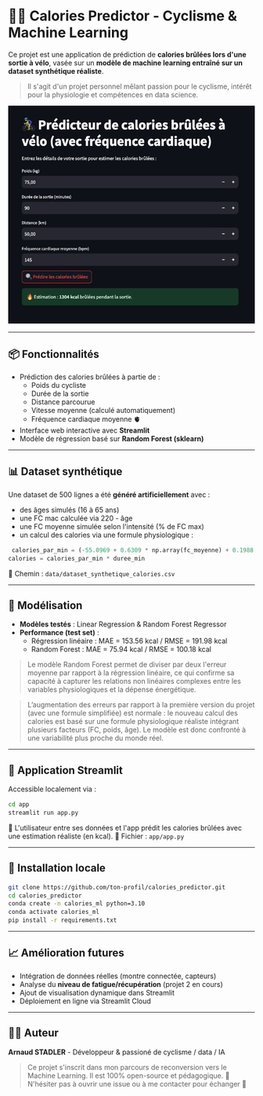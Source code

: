 # 🚴‍♂️ Calories Predictor - Cyclisme & Machine Learning
Ce projet est une application de prédiction de **calories brûlées lors d'une sortie à vélo**, vasée sur un **modèle de machine learning entraîné sur un dataset synthétique réaliste**.
> Il s'agit d'un projet personnel mêlant passion pour le cyclisme, intérêt pour la physiologie et compétences en data science.

![App calories predictor](images/Capture%20d’écran%202025-03-29%20à%2019.23.52.png)

---

## 📦 Fonctionnalités
- Prédiction des calories brûlées à partie de :
  - Poids du cycliste
  - Durée de la sortie
  - Distance parcourue
  - Vitesse moyenne (calculé automatiquement)
  - Fréquence cardiaque moyenne 🫀
- Interface web interactive avec **Streamlit**
- Modèle de régression basé sur **Random Forest (sklearn)**

---

## 📊 Dataset synthétique
Une dataset de 500 lignes a été **généré artificiellement** avec :
- des âges simulés (16 à 65 ans)
- une FC mac calculée via 220 - âge
- une FC moyenne simulée selon l'intensité (% de FC max)
- un calcul des calories via une formule physiologique :
```python
 calories_par_min = (-55.0969 + 0.6309 * np.array(fc_moyenne) + 0.1988 * poids + 0.2017 * ages) / 4.184
calories = calories_par_min * duree_min
```
📁 Chemin : `data/dataset_synthetique_calories.csv`

---

## 🧠 Modélisation

- **Modèles testés** : Linear Regression & Random Forest Regressor
- **Performance (test set)** :
  - Régression linéaire : MAE = 153.56 kcal / RMSE = 191.98 kcal
  - Random Forest : MAE = 75.94 kcal / RMSE = 100.18 kcal

> Le modèle Random Forest permet de diviser par deux l'erreur moyenne par rapport à la régression linéaire, ce qui confirme sa capacité à capturer les relations non linéaires complexes entre les variables physiologiques et la dépense énergétique.

> L’augmentation des erreurs par rapport à la première version du projet (avec une formule simplifiée) est normale : le nouveau calcul des calories est basé sur une formule physiologique réaliste intégrant plusieurs facteurs (FC, poids, âge). Le modèle est donc confronté à une variabilité plus proche du monde réel.

---

## 🚀 Application Streamlit
Accessible localement via :
```bash
cd app
streamlit run app.py
```
📄 L'utilisateur entre ses données et l'app prédit les calories brûlées avec une estimation réaliste (en kcal).
📁 Fichier : `app/app.py`

---

## 🔧 Installation locale
```bash
git clone https://github.com/ton-profil/calories_predictor.git
cd calories_predictor
conda create -n calories_ml python=3.10
conda activate calories_ml
pip install -r requirements.txt
```

---

## 📈 Amélioration futures
- Intégration de données réelles (montre connectée, capteurs)
- Analyse du **niveau de fatigue/récupération** (projet 2 en cours)
- Ajout de visualisation dynamique dans Streamlit
- Déploiement en ligne via Streamlit Cloud

---

## 👨‍💻 Auteur
**Arnaud STADLER** - Développeur & passioné de cyclisme / data / IA
> Ce projet s'inscrit dans mon parcours de reconversion vers le Machine Learning. Il est 100% open-source et pédagogique.
💬 N'hésiter pas à ouvrir une issue ou à me contacter pour échanger 🚀
